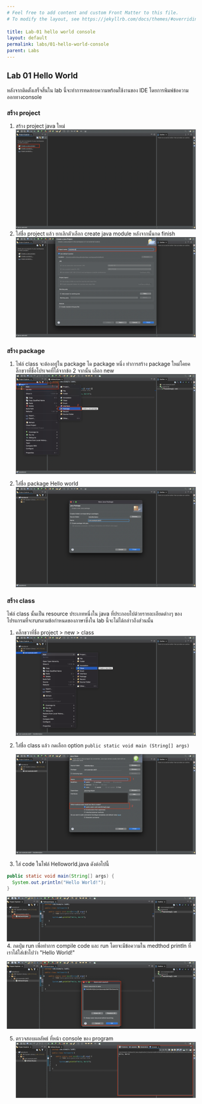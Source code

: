 ```yaml
---
# Feel free to add content and custom Front Matter to this file.
# To modify the layout, see https://jekyllrb.com/docs/themes/#overriding-theme-defaults

title: Lab-01 hello world console
layout: default
permalink: labs/01-hello-world-console
parent: Labs
---
```

## Lab 01 Hello World
หลังจากติดตั้งเสร็จสิ้นใน lab นี้จะทำการทดสอบความพร้อมใช้งานของ IDE โดยการพิมพ์ข้อความ ออกทางconsole
### สร้าง project
1. สร้าง project java ใหม่
   [![Java logo](../assets/img/lab01-01.png)](../assets/img/lab01-01.png)
2. ใส่ชื่อ project แล้ว ยกเลิกตัวเลือก create java module หลังจากนั้นกด finish
   [![Java logo](../assets/img/lab01-02.png)](../assets/img/lab01-02.png)
### สร้าง package
1. ไฟล์ class จะต้องอยู่ใน package ได package หนึ่ง ทำการสร้าง package ใหม่โคยคลิ๊กขวาที่ชื่อโปรเจคที่ได้จากข้อ 2 จากนั้น เลือก new
   [![Java logo](../assets/img/lab01-03.png)](../assets/img/lab01-03.png)

2. ใส่ชื่อ package Hello world
   [![Java logo](../assets/img/lab01-04.png)](../assets/img/lab01-04.png)

### สร้าง class
 ไฟล์ class นั้นเป็น resource ประเภทหนึ่งใน java ที่ประกอบไปด้วยรายละเอียดต่างๆ ของโปรแกรมที่จะrunตามข้อกำหนดของภาษาซึ่งใน lab นี้จะไม่ได้กล่าวถึงส่วนนั้น
1. คลิ๊กขวาที่ชื่อ project > new > class
   [![Java logo](../assets/img/lab01-05.png)](../assets/img/lab01-05.png)
2. ใส่ชื่อ class แล้ว กดเลือก option
    ```public static void main (String[] args)```

   [![Java logo](../assets/img/lab01-06.png)](../assets/img/lab01-06.png)
3. ใส่ code ในไฟล์ Helloworld.java ดังต่อไปนี้
```java
public static void main(String[] args) {
  System.out.println("Hello World!");
}
```
   [![Java logo](../assets/img/lab01-07.png)](../assets/img/lab01-07.png)
4. กดปุ่ม run เพื่อทำการ compile code และ run โดยจะมีข้อความใน medthod println ที่เราได้ใส่เข้าไปว่า "Hello World!"

   [![Java logo](../assets/img/lab01-08.png)](../assets/img/lab01-08.png)

5. ตรวจสอบผลลัพธ์ ที่หน้า console ของ program
   [![Java logo](../assets/img/lab01-09.png)](../assets/img/lab01-09.png)
